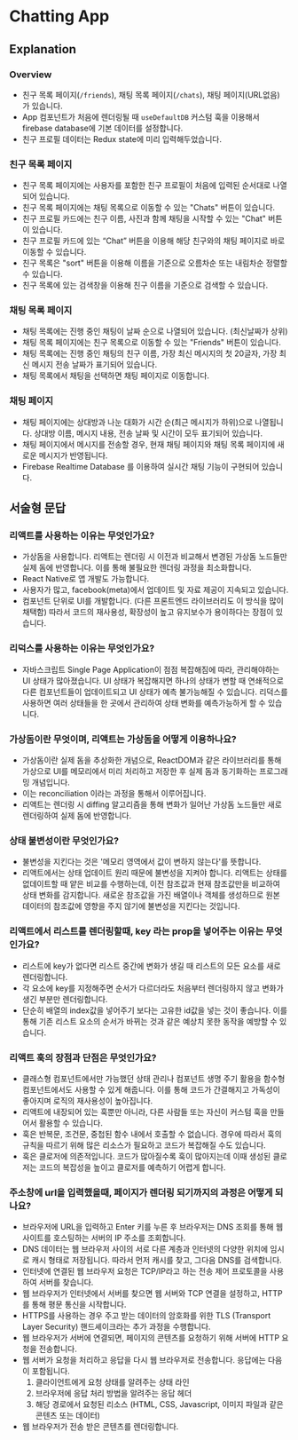 # Chatting App
## Explanation
### Overview
- 친구 목록 페이지(`/friends`), 채팅 목록 페이지(`/chats`), 채팅 페이지(URL없음) 가 있습니다.
- App 컴포넌트가 처음에 렌더링될 때 `useDefaultDB` 커스텀 훅을 이용해서 firebase database에 기본 데이터를 설정합니다.
- 친구 프로필 데이터는 Redux state에 미리 입력해두었습니다.

### 친구 목록 페이지
- 친구 목록 페이지에는 사용자를 포함한 친구 프로필이 처음에 입력된 순서대로 나열되어 있습니다.
- 친구 목록 페이지에는 채팅 목록으로 이동할 수 있는 "Chats" 버튼이 있습니다.
- 친구 프로필 카드에는 친구 이름, 사진과 함께 채팅을 시작할 수 있는 "Chat" 버튼이 있습니다.
- 친구 프로필 카드에 있는 “Chat” 버튼을 이용해 해당 친구와의 채팅 페이지로 바로 이동할 수 있습니다.
- 친구 목록은 "sort" 버튼을 이용해 이름을 기준으로 오름차순 또는 내림차순 정렬할 수 있습니다.
- 친구 목록에 있는 검색창을 이용해 친구 이름을 기준으로 검색할 수 있습니다.

### 채팅 목록 페이지
- 채팅 목록에는 진행 중인 채팅이 날짜 순으로 나열되어 있습니다. (최신날짜가 상위)
- 채팅 목록 페이지에는 친구 목록으로 이동할 수 있는 "Friends" 버튼이 있습니다.
- 채팅 목록에는 진행 중인 채팅의 친구 이름, 가장 최신 메시지의 첫 20글자, 가장 최신 메시지 전송 날짜가 표기되어 있습니다.
- 채팅 목록에서 채팅을 선택하면 채팅 페이지로 이동합니다.

### 채팅 페이지
- 채팅 페이지에는 상대방과 나눈 대화가 시간 순(최근 메시지가 하위)으로 나열됩니다. 상대방 이름, 메시지 내용, 전송 날짜 및 시간이 모두 표기되어 있습니다.
- 채팅 페이지에서 메시지를 전송할 경우, 현재 채팅 페이지와 채팅 목록 페이지에 새로운 메시지가 반영됩니다.
- Firebase Realtime Database 를 이용하여 실시간 채팅 기능이 구현되어 있습니다.

## 서술형 문답
### 리액트를 사용하는 이유는 무엇인가요?
- 가상돔을 사용합니다.
  리액트는 렌더링 시 이전과 비교해서 변경된 가상돔 노드들만 실제 돔에 반영합니다.
  이를 통해 불필요한 렌더링 과정을 최소화합니다.
- React Native로 앱 개발도 가능합니다.
- 사용자가 많고, facebook(meta)에서 업데이트 및 자료 제공이 지속되고 있습니다.
- 컴포넌트 단위로 UI를 개발합니다. (다른 프론트엔드 라이브러리도 이 방식을 많이 채택함)
  따라서 코드의 재사용성, 확장성이 높고 유지보수가 용이하다는 장점이 있습니다.

### 리덕스를 사용하는 이유는 무엇인가요?
- 자바스크립트 Single Page Application이 점점 복잡해짐에 따라, 관리해야하는 UI 상태가 많아졌습니다.
UI 상태가 복잡해지면 하나의 상태가 변할 때 연쇄적으로 다른 컴포넌트들이 업데이트되고 UI 상태가 예측 불가능해질 수 있습니다.
리덕스를 사용하면 여러 상태들을 한 곳에서 관리하여 상태 변화를 예측가능하게 할 수 있습니다.

### 가상돔이란 무엇이며, 리액트는 가상돔을 어떻게 이용하나요?
- 가상돔이란 실제 돔을 추상화한 개념으로, ReactDOM과 같은 라이브러리를 통해 가상으로 UI를 메모리에서 미리 처리하고 저장한 후 실제 돔과 동기화하는 프로그래밍 개념입니다.
- 이는 reconciliation 이라는 과정을 통해서 이루어집니다.
- 리액트는 렌더링 시 diffing 알고리즘을 통해 변화가 일어난 가상돔 노드들만 새로 렌더링하여 실제 돔에 반영합니다.

### 상태 불변성이란 무엇인가요?
- 불변성을 지킨다는 것은 '메모리 영역에서 값이 변하지 않는다'를 뜻합니다.
- 리액트에서는 상태 업데이트 원리 때문에 불변성을 지켜야 합니다.
  리액트는 상태를 없데이트할 때 얕은 비교를 수행하는데, 이전 참조값과 현재 참조값만을 비교하여 상태 변화를 감지합니다.
  새로운 참조값을 가진 배열이나 객체를 생성하므로 원본 데이터의 참조값에 영향을 주지 않기에 불변성을 지킨다는 것입니다.

### 리액트에서 리스트를 렌더링할때, key 라는 prop을 넣어주는 이유는 무엇인가요?
- 리스트에 key가 없다면 리스트 중간에 변화가 생길 때 리스트의 모든 요소를 새로 렌더링합니다.
- 각 요소에 key를 지정해주면 순서가 다르더라도 처음부터 렌더링하지 않고 변화가 생긴 부분만 렌더링합니다.
- 단순히 배열의 index값을 넣어주기 보다는 고유한 id값을 넣는 것이 좋습니다.
  이를 통해 기존 리스트 요소의 순서가 바뀌는 것과 같은 예상치 못한 동작을 예방할 수 있습니다.

### 리액트 훅의 장점과 단점은 무엇인가요?
- 클래스형 컴포넌트에서만 가능했던 상태 관리나 컴포넌트 생명 주기 활용을 함수형 컴포넌트에서도 사용할 수 있게 해줍니다.
  이를 통해 코드가 간결해지고 가독성이 좋아지며 로직의 재사용성이 높아집니다.
- 리액트에 내장되어 있는 훅뿐만 아니라, 다른 사람들 또는 자신이 커스텀 훅을 만들어서 활용할 수 있습니다.
- 훅은 반복문, 조건문, 중첩된 함수 내에서 호출할 수 없습니다.
  경우에 따라서 훅의 규칙을 따르기 위해 많은 리소스가 필요하고 코드가 복잡해질 수도 있습니다.
- 훅은 클로저에 의존적입니다.
  코드가 많아질수록 훅이 많아지는데 이때 생성된 클로저는 코드의 복잡성을 높이고 클로저를 예측하기 어렵게 합니다.

### 주소창에 url을 입력했을때, 페이지가 렌더링 되기까지의 과정은 어떻게 되나요?
- 브라우저에 URL을 입력하고 Enter 키를 누른 후 브라우저는 DNS 조회를 통해 웹 사이트를 호스팅하는 서버의 IP 주소를 조회합니다.
- DNS 데이터는 웹 브라우저 사이의 서로 다른 계층과 인터넷의 다양한 위치에 임시로 캐시 형태로 저장됩니다. 따라서 먼저 캐시를 찾고, 그다음 DNS를 검색합니다.
- 인터넷에 연결된 웹 브라우저 요청은 TCP/IP라고 하는 전송 제어 프로토콜을 사용하여 서버를 찾습니다.
- 웹 브라우저가 인터넷에서 서버를 찾으면 웹 서버와 TCP 연결을 설정하고, HTTP를 통해 평문 통신을 시작합니다.
- HTTPS를 사용하는 경우 주고 받는 데이터의 암호화를 위한 TLS (Transport Layer Security) 핸드셰이크라는 추가 과정을 수행합니다.
- 웹 브라우저가 서버에 연결되면, 페이지의 콘텐츠를 요청하기 위해 서버에 HTTP 요청을 전송합니다.
- 웹 서버가 요청을 처리하고 응답을 다시 웹 브라우저로 전송합니다.
  응답에는 다음이 포함됩니다.
  1. 클라이언트에게 요청 상태를 알려주는 상태 라인
  2. 브라우저에 응답 처리 방법을 알려주는 응답 헤더
  3. 해당 경로에서 요청된 리소스 (HTML, CSS, Javascript, 이미지 파일과 같은 콘텐츠 또는 데이터)
- 웹 브라우저가 전송 받은 콘텐츠를 렌더링합니다.
